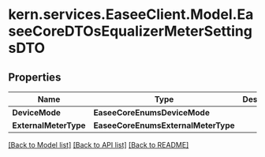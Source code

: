 # kern.services.EaseeClient.Model.EaseeCoreDTOsEqualizerMeterSettingsDTO

## Properties

Name | Type | Description | Notes
------------ | ------------- | ------------- | -------------
**DeviceMode** | **EaseeCoreEnumsDeviceMode** |  | [optional] 
**ExternalMeterType** | **EaseeCoreEnumsExternalMeterType** |  | [optional] 

[[Back to Model list]](../README.md#documentation-for-models) [[Back to API list]](../README.md#documentation-for-api-endpoints) [[Back to README]](../README.md)

